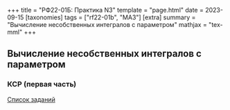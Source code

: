 +++
title = "РФ22-01Б: Практика N3"
template = "page.html"
date = 2023-09-15
[taxonomies]
tags = ["rf22-01b", "MA3"]
[extra]
summary = "Вычисление несобственных интегралов с параметром"
mathjax = "tex-mml"
+++

<!-- more -->

## Вычисление несобственных интегралов с параметром

### КСР (первая часть)

[Список заданий](/MA3_Assignment_1.pdf)
